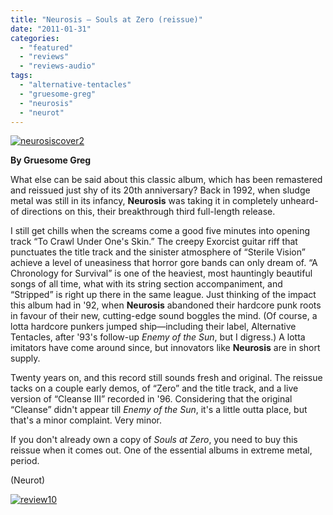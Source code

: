 ```yaml
---
title: "Neurosis – Souls at Zero (reissue)"
date: "2011-01-31"
categories: 
  - "featured"
  - "reviews"
  - "reviews-audio"
tags: 
  - "alternative-tentacles"
  - "gruesome-greg"
  - "neurosis"
  - "neurot"
---
```


[![](http://www.hellbound.ca/wp-content/uploads/2011/01/neurosiscover2-290x290.jpg "neurosiscover2")](http://www.hellbound.ca/wp-content/uploads/2011/01/neurosiscover2.jpg)

**By Gruesome Greg**

What else can be said about this classic album, which has been remastered and reissued just shy of its 20th anniversary? Back in 1992, when sludge metal was still in its infancy, **Neurosis** was taking it in completely unheard-of directions on this, their breakthrough third full-length release.

I still get chills when the screams come a good five minutes into opening track “To Crawl Under One's Skin.” The creepy Exorcist guitar riff that punctuates the title track and the sinister atmosphere of “Sterile Vision” achieve a level of uneasiness that horror gore bands can only dream of. “A Chronology for Survival” is one of the heaviest, most hauntingly beautiful songs of all time, what with its string section accompaniment, and “Stripped” is right up there in the same league. Just thinking of the impact this album had in '92, when **Neurosis** abandoned their hardcore punk roots in favour of their new, cutting-edge sound boggles the mind. (Of course, a lotta hardcore punkers jumped ship—including their label, Alternative Tentacles, after '93's follow-up _Enemy of the Sun_, but I digress.) A lotta imitators have come around since, but innovators like **Neurosis** are in short supply.

Twenty years on, and this record still sounds fresh and original. The reissue tacks on a couple early demos, of “Zero” and the title track, and a live version of “Cleanse III” recorded in '96. Considering that the original “Cleanse” didn't appear till _Enemy of the Sun_, it's a little outta place, but that's a minor complaint. Very minor.

If you don't already own a copy of _Souls at Zero_, you need to buy this reissue when it comes out. One of the essential albums in extreme metal, period.

(Neurot)

[![](http://www.hellbound.ca/wp-content/uploads/2009/07/review10.png "review10")](http://www.hellbound.ca/wp-content/uploads/2009/07/review10.png)

